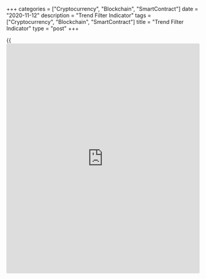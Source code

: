 +++
categories = ["Cryptocurrency", "Blockchain", "SmartContract"]
date = "2020-11-12"
description = "Trend Filter Indicator"
tags = ["Cryptocurrency", "Blockchain", "SmartContract"]
title = "Trend Filter Indicator"
type = "post"
+++

{{<iframe id="large-banner" src="https://www.bounty.group/#slide=6.0" width="100%" height="600" scrolling="no" style="border: 0px solid rgb(216, 221, 230); border-radius: 3px;">}}

2020-11-12

2020-11-12

Trend following strategyOleg Tkachenko

Today we will learn about the classic trend following [Forex trading](https://www.fintechee.com/forex-trading-strategies/)
strategy for novice traders and learn [how to](https://www.playgroundfx.com/blog/forex-trading-how-to/) use the Trend Filter
indicator. This trend following indicator shows the beginning of the
trend and flats with efficiency of at least 80% and a target profit of
at least 20 points. In this review you will find the indicator template
and detailed instructions for [how to](https://www.playgroundfx.com/blog/forex-trading-how-to/) use it. You will also learn [how to](https://www.playgroundfx.com/blog/forex-trading-how-to/)
start making money with this indicator.

The article covers the following subjects:

## Trend following strategy using the Trend Filter Indicator

### Simple trend following strategy with the unique Forex Trend Filter
indicator

Would you like to learn about a simple and profitable strategy based on
a single indicator, which will allow you to open at least 80% of
profitable positions under strict conditions?

 **In this review you will:**

  * Learn what the Trend Filter indicator is and [how to](https://www.playgroundfx.com/blog/forex-trading-how-to/) add it to MT4.
  * Read about the Trend Filter trading strategy details: initial conditions, signals for entry, rules for exiting the market, risk management rules.
  * Look at the analysis of individual situations and learn about the peculiarities of the trend following strategy.

You are always welcome to ask your questions in the comments!

### What is trend following strategy?

The trend following strategy is a strategy of opening positions in the
direction of the market price movement according to the trend indicator
signal.

This means we enter the market with a buy position when the indicator
gives a signal of a price increasing. We sell when we get a signal of
the price falling. If the asset (the selected trading instrument, for
example, a currency pair, stock, oil, etc.) grows, you assume that a
growing trend has formed, and open a buy position expecting further
growth. If the price of the trading instrument has begun to decline, you
open a sell position, because you assume a downtrend has formed. Trend
trader always acts in accordance with the trend movement.

### Trend Filter Indicator

Trend Filter is a trend and flat indicator that gives fairly accurate
and easily interpreted signals. You can use the MA as a confirmation
tool.

Trend Filter is not one of the classic trend following indicator MT4, so
it’s not used by everyone yet and its signals are quite effective. It is
possible that in the future its formula will need to be corrected. The
essence of the strategy is to follow the classic trading rule - follow
the trend and squeeze what you can out of it. To do this, you need to
find its beginning and have time to open a position before the trend
reverses.

The Trend Filter is quite good at this and is the best trend following
indicator. The indicator opens in a separate window below the chart. It
shows the presence of a trend or flat on the market, and in the presence
of a trending price movement, it shows its direction.

 **The main parameters of this trend following strategy:**

  * Time Frame - H4. I recommend learning to work with the indicator on this interval, and then experimenting with H1 or D1. The indicator will lag on time frames below H1.
  * Currency pair - EURUSD.
  * Additional indicator - MA (simple or exponential Moving Average). This indicator is auxiliary and is needed only for certain situations, which will be discussed below.

The target profit level is 20-30 points. This is the intraday trend
following strategy, but there may be situations when trades are opened
at the crossing of trading days, so do not forget about swaps.

 **Please note:** the indicated figures of the target profit and stop
orders are for 4-digit quotes!

### 1\. Installing the Trend Filter Indicator and setting up the trend
following strategy

The Trend Filter indicator is not pre-installed in MT4. So you need to
follow these steps:

Restart MT4. In MT4, click “File / New Chart” and select the [EURUSD][1]
currency pair. Additionally, display the data window in the chart (Data
Window on the toolbar; this is not required but it can come in handy),
choose the candlestick chart and the H4 timeframe.

The chart is ready, all you need to do now is add the indicators and set
them up. Click "Insert / Indicators / Custom" and find the indicator you
downloaded earlier.

Trend Filter settings:

By default, the Nbars parameter is at 89, this value needs to be changed
to 59. You can leave the remaining parameters, including information in
other tabs, as they are. If you wish, you can change the colors of the
indicator lines. Then we add moving averages (MA) to the chart in the
same way. The indicator period is 16, the offset is 2.

### 2\. Entry and exit conditions. Peculiarities of using Trend Filter

 **Conditions for opening a long position:**

  * Trend Filter has been below the level of -0.9 for at least 7-10 candles, but no more than three weeks. The indicator drew a long horizontal red line at the bottom of the range.
  * Trend Filter came out of the -0.9 range by drawing a yellow line.

After the indicator has changed color, open a position at the next
candle. Set the stop loss behind the nearest local low or at a distance
of 30 points.

Exit the market:

  * Upon reaching a profit of 20-30 points, we close 50% of the position, set the stop loss at the breakeven level (opening level).
  * The remaining 50% is insured with a trailing stop of 30 points. To set the trailing stop, right-click on the order and select “30 points” in the “Trailing stop” submenu.

Conditions for opening a short position:

  * Trend Filter has been above 0.9 for at least 7-10 candles, but no more than three weeks. The indicator drew a long horizontal green line at the top of the range.
  * Trend Filter came out of the 0.9 range by drawing a yellow line.

The entry and exit  conditions are similar: on the next candle after the
indicator changes color, we open a position with a target level of 20-30
points and a stop order at a distance of 30 points. Exit 50% of the
position upon reaching the target, another 50% - by trailing stop.

 **Peculiarities of opening positions that you should pay attention
to:**

1\. Do not open positions one candle before and one candle after the
release of important [news](https://www.letsplayfx.com/blog/forex-news-website/) (3 stars on the [economic [calendar](https://www.fintechee.com/web-trader/)][2]).

2\. Ignore signals (or enter with caution and constantly monitor the
price movement) if it is middle or end of Friday. First, you lose on a
triple swap, second, there’s a risk of getting into the gap, third, most
of the positions are closed before the weekend - volumes and trend
strength are falling.

3\. The larger the angle of the Trend Filter at the moment of exit from
the border zones (ideally as close as possible to 90°), the stronger the
signal. If the angle is less than 45°, ignore the signal.

4\. The signal is considered weak (carries great risks) if the signal
candle, on which the color of the indicator changes, has a large body
relative to the previous ones.

5\. The moving average can help when in doubt: it should be completely
under the candles for a long position, and above the candles for a short
one. Doubtful situations include the following:

  * Trend Filter angle of 45° or less.
  * Trend Filter shows a clear signal (angle close to 90°), but the signal candle or candle after it goes in the opposite direction.

6\. Close the trade ahead of schedule in the following cases:

  * Trend Filter reached the opposite end of the range and changed color from yellow to red / green, although a profit of 20-30 points has not yet been achieved.
  * The price went in the opposite direction and drew a relatively large candle.
  * For more than 3 candles in a row there is no directional movement.

This trend following trading strategy needs not only periodic, but also
constant monitoring. With an interval of H4, you should look at the
formation of a candle at least twice (once every 2 hours). As practice
shows, Trend Filter catches the beginning of a strong trend perfectly.

Therefore, to get a profit target of 20-30 points, it is enough to wait
for 1-3 candles. If after 3 candles it is clear that there is no trend,
it is better to close the position manually ahead of schedule, without
waiting for the stop order to be triggered. Or insure it with a trailing
stop at the breakeven level.

> Important! A trailing stop is a type of stop loss that follows the
price at a predetermined distance, but does not move when it reverses.
It is placed in the terminal itself, while trades are opened on the
broker's server. In the event of Internet connection failure, the
trailing stop will not work and the trade might empty your entire
deposit. If unsure of your connection stability,  use the [VPS server
rental service][3].

### 3\. Практические примеры применения трендовой стратегии с
индикатором Trend Filter

 **Example 1**

We see three trading signals in this chart: Trend Filter moved
horizontally and the edges of the range (green and red colors) for more
than 7 candles, then changed color and went up / down at an angle close
to 90°. Blue vertical lines show the moment of the color change and a
signal candle, after which a position should be opened. Red arrows show
candles for opening positions (the first and third - sell, the second -
buy).

None of the signals turned out to be false and no position would have
been closed by stop order., You can see how much you could earn on them
on the right scale or if you open this chart in MT4. If you do not use a
trailing stop and monitor each candle, you could make a profit of at
least 150 points from all three trades.

Pay attention to the frequency of signals in this trading system. For
example, in this case, only 3-4 signals appeared in 1 month. This can be
considered a disadvantage, but on the other hand, you will agree it is
better to have several strategies with rare signals but low risk and
stable profit, than a strategy with many risky signals and a minimum of
profit.

 **Example 2**

Unfortunately, there are no ideal strategies and indicators, and this is
no exception. All the conditions must be met: Trend Filter stayed at the
bottom for a long time, changed color at a steep angle, confirming MA is
below the price, indicator color changed after the weekend, there are no
large candles.

Despite all conditions being exactly right, the uptrend was very weak.
The trade did not close by stop order, but do not forget about the swaps
that will eat up the potential profit. In this case, the position would
have to be closed when the indicator reaches the opposite edge of the
range (blue arrow). And even in this case, it would not be closed at a
loss (see information in the Data Window).

 **Example 3**

Do not enter in conditions like these. First, the indicator did not
reach the edge of the range. Second, it was not horizontal for at least
7 candles. And third, the behavior of the MA is very ambiguous - on the
signal candlestick it only crosses the price instead of being above it.

 **Example 4**

This is an example of a high risk trade that I would recommend avoiding.
Remember the peculiarity No. 3: the indicator line should be horizontal
and come out at an angle as close as possible to 90°.

In this case, the indicator began an arc-like movement without changing
color, which is evidence of ambiguity. These are fluctuations between
the bulls and bears that have not yet made a decision (blue rectangle).
If you look closely at the chart, you could still open a position
(yellow arrow). You could even earn within 50 points in 4 hours, as we
see by the Open/Close price (red rectangle). But the question is: are
you willing to take that risk? This is what a demo account is for. Use
it to perfect your strategy, learn to see signals and evaluate risks.

 **Example 5**

Here we see two interesting situations that are worth considering.

5.1. The first signal gives absolutely accurate signals to enter the
market (red arrow). But if you closed it ahead of schedule based on the
Trend Filter signal, which changed color after a couple of candles, you
would not have received all the profit you could. This shows there can
be no templates on Forex. Remember the basic rules, but also improvise
and observe the chart at least 2-3 times per candle.

5.2. The second and third situations are examples of the peculiarity No.
4. Here the signal candle has an abnormal body. I do not recommend
entering in such situations!

### 4\. Brief summary

 **To start making money with the Trend Filter trend strategy, you need
to:**

  * Open a [demo account with LiteForex][4] and [install the MT4 platform][5]. You can download it from the broker's [website](https://www.playgroundfx.com/blog/website-for-forex-trading/).
  * Download the LiteForex indicator template. I have given the link above.
  * Carefully study the input parameters, the entry/exit conditions, and the peculiarities of the indicator.
  * Look at the screenshots in this review to better understand the essence of the indicator.
  * Launch the indicator on a demo account and try to get a performance of at least 80% by opening a several dozen positions.

If you have questions, please ask them in the comments!

 **In conclusion, I would like to add that LiteForex is one of the best
brokers for training and perfecting your skills in this strategy:**

  * Opening a demo account takes two minutes, and you can test the strategy at one. No verification is needed.
  * In LiteForex MT4, you can open any number of demo accounts within a minute by setting up the required starting deposit and leverage.This is convenient for stress testing the risk management system. You will also learn when and [how to](https://www.playgroundfx.com/blog/forex-trading-how-to/) open trades, what is leverage, etc.
  * Order processing speed is among the best on the market - execution up to 100 ms.

LiteForex also gives traders an opportunity to win many prizes on the
occasion of its 15th anniversary. Would you like to know more about
this? Click [here][6] and register!

### Conclusion

Trend Filter is a pretty rare and effective trend following indicator
for intraday and also for medium-term strategies. The above example with
EUR/USD and the H4 timeframe is just one of the [options](https://www.fixpro.org/post/options-liquidity/). It can be
tested on other liquid instruments. If you have experience with Trend
Filter, tell us about it in the comments! Also I would like to recommend
you to check out the [trend trading strategy based on Thomas DeMark
indicator][7]. It is an original and also noteworthy trend following
trading strategy that combines Thomas DeMark's technical tools.

* * *

P.S. Did you like my article? Share it in social networks: it will be
the best “thank you" :)

Ask me questions and comment below. I’ll be glad to answer your
questions and give necessary explanations.

 **Useful links:**

  * I recommend trying to trade with a reliable broker [here][8]. The system allows you to trade by yourself or copy successful traders from all across the globe.
  * Use my promo-code BLOG for getting deposit bonus 50% on LiteForex platform. Just enter this code in the appropriate field while [depositing][9] your trading account.
  * Telegram chat for traders: <t.me/liteforexengchat>. We are sharing the signals and trading experience
  * Telegram channel with high-quality analytics, Forex reviews, training articles, and other useful things for traders <t.me/liteforex>

The content of this article reflects the author’s opinion and does not
necessarily reflect the official position of LiteForex. The material
published on this page is provided for informational purposes only and
should not be considered as the provision of investment advice for the
purposes of Directive 2004/39/EC.

Rate this article:

{{value}}

( {{count}} {{title}} )

   1. my.liteforex.com/trading/chart?symbol=EURUSD
   2. liteforex.com/trading/[calendar](https://www.fintechee.com/web-trader/)/
   3. liteforex.com/trading/additional-services/vps-services/
   4. my.liteforex.com/
   5. liteforex.com/downloads/mt4/
   6. liteforex.com/contests/dream-draw/
   7. www.liteforex.com/blog/for-professionals/trend-trading-strategy-with-demark-indicators/
   8. my.liteforex.com/?category=for-[beginners](https://www.playgroundfx.com/blog/forex-for-beginners/)&slug=trend-following-strategy&openPopup=%2Fregistration%2Fpopup&utm_source=blog&utm_medium=article&utm_campaign=bonus
   9. my.liteforex.com/deposit/?category=for-[beginners](https://www.playgroundfx.com/blog/forex-for-beginners/)&slug=trend-following-strategy&promo_code=BLOG&utm_source=blog&utm_medium=article&utm_campaign=bonus